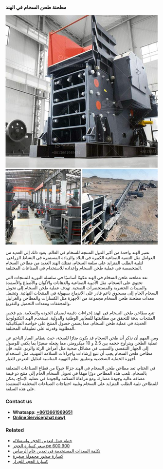 <h3>مطحنة طحن السخام في الهند</h3><img src='1701854111.jpg' alt=''><p>تعتبر الهند واحدة من أكبر الدول المنتجة للسخام في العالم. يعود ذلك إلى العديد من العوامل مثل التنمية الصناعية الكبيرة في البلاد والزيادة المستمرة في النشاط الزراعي. لتلبية الطلب المتزايد على سلعة السخام، تمتلك الهند العديد من مطاحن السخام المتخصصة في عملية طحن السخام وإعداده للاستخدام في الصناعات المختلفة.</p><p>تعد مطحنة طحن السخام في الهند مكونًا أساسيًا في سلسلة التوريد للمنتجات التي تحتوي على السخام، مثل الأدوية الصناعية والدهانات والألوان والأصباغ والأسمدة والمبيدات الحشرية والمستحضرات الصحية. تهدف عملية طحن السخام إلى تحويل السخام الخام إلى مسحوق ناعم قادر على الاندماج بسهولة في المنتجات النهائية. وتشمل معدات مطحنة طحن السخام مجموعة من الأجهزة مثل الكسارات والمطاحن والغرابيل والمجففات ومعدات التحميل والتفريغ.</p><p>تتبع مطاحن طحن السخام في الهند إجراءات دقيقة لضمان الجودة والسلامة. يتم فحص المنتجات بدقة للتحقق من مطابقتها للمعايير الوطنية والدولية. تستخدم الهند التكنولوجيا الحديثة في عملية طحن السخام، مما يضمن حصول المنتج على خواصه الميكانيكية المطلوبة وقدرته على تطبيقاته المختلفة.</p><p>ومن المهم أن نذكر أن طحن السخام قد يكون ضارًا للصحة، حيث يتطاير الغبار الناجم عن عملية الطحن ويتراوح حجمه بين 2.5 و 10 ميكرومتر، مما يجعله صغيرًا بما يكفي للوصول إلى الجهاز التنفسي والتسبب في مشاكل صحية مثل أمراض الرئة والربو. عليه، فإن مطاحن طحن السخام يجب أن تتبع إرشادات واجراءات السلامة المهنية، مثل استخدام أجهزة الحماية الشخصية وتطبيق نظم التهوية المناسبة لتقليل التعرض للغبار.</p><p>في الختام، تعد مطاحن طحن السخام في الهند جزءًا حيويًا من قطاع الصناعات المتعلقة بالسخام. تلعب هذه المطاحن دورًا مهمًا في تحويل السخام الخام إلى منتج ذو قيمة مضافة عالية وجودة ممتازة. ومع مراعاة السلامة والجودة في عملية الإنتاج، يمكن للمطاحن تلبية الطلب المتزايد على السخام وتلبية احتياجات الصناعات المختلفة المعتمدة على هذه السلعة.</p><h3>Contact us</h3><ul><li><strong>Whatsapp:&nbsp;<a href="https://wa.me/8613661969651">+8613661969651</a></strong></li><li><a href="https://swt.shibang-china.com/?git&amp;zhl&amp;مطحنة طحن السخام في الهند"><strong>Online Service(chat now)</strong></a></li></ul><h3>Related</h3><ul><li><a href='خطة عمل لتعدين الحجر واستغلاله.md'>خطة عمل لتعدين الحجر واستغلاله</a></li><li><a href='سعر كسارة الحجر pe 600 900.md'>سعر كسارة الحجر pe 600 900</a></li><li><a href='تكلفة المعدات المستخدمة في تعدين خام الرصاص.md'>تكلفة المعدات المستخدمة في تعدين خام الرصاص</a></li><li><a href='كسارة صخور محمولة صغيرة.md'>كسارة صخور محمولة صغيرة</a></li><li><a href='كسارة الحجر للجرار.md'>كسارة الحجر للجرار</a></li></ul>